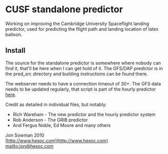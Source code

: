 # CUSF standalone predictor

Working on improving the Cambridge University Spaceflight landing predictor, used for predicting the flight path and landing location of latex balloon.  

## Install

The source for the standalone predictor is somewhere where nobody can find it, that'll be here when I can get hold of it. The GFS/DAP predictor is in the pred_src directory and building instructions can be found there.  

The webserver needs to have a connection timeout of 30+. The GFS data needs to be updated regularly, that script is part of the hourly predictor [here](http://www.github.com/rjw57/cusf-landing-prediction).  

Credit as detailed in individual files, but notably:  
* Rich Wareham - The new predictor and the hourly predictor system
* Rob Anderson - The GRIB predictor
* And Fergus Noble, Ed Moore and many others

Jon Sowman 2010  
[http://www.hexoc.com](http://www.hexoc.com)  
[mailto:jon@hexoc.com](jon@hexoc.com)  
